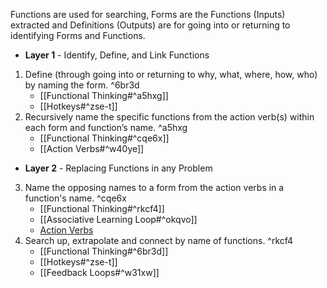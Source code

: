 Functions are used for searching, Forms are the Functions (Inputs) extracted and Definitions (Outputs) are for going into or returning to identifying Forms and Functions.

- **Layer 1** - Identify, Define, and Link Functions
1. Define (through going into or returning to why, what, where, how, who) by naming the form. ^6br3d
	- [[Functional Thinking#^a5hxg]]
	- [[Hotkeys#^zse-t]]
2. Recursively name the specific functions from the action verb(s) within each form and function’s name. ^a5hxg
	- [[Functional Thinking#^cqe6x]]
	- [[Action Verbs#^w40ye]]
- **Layer 2** - Replacing Functions in any Problem
3. Name the opposing names to a form from the action verbs in a function's name. ^cqe6x
	- [[Functional Thinking#^rkcf4]]
	- [[Associative Learning Loop#^okqvo]]
	- [Action Verbs](http://www.sinonimkata.com/)
4. Search up, extrapolate and connect by name of functions. ^rkcf4
    - [[Functional Thinking#^6br3d]]
    - [[Hotkeys#^zse-t]]
    - [[Feedback Loops#^w31xw]]